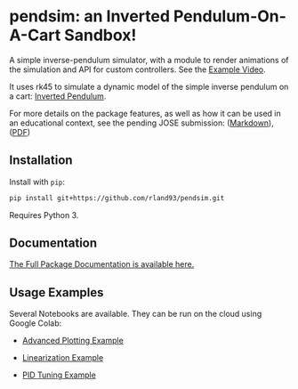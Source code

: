 # pendsim: an Inverted Pendulum-On-A-Cart Sandbox!

A simple inverse-pendulum simulator, with a module to render animations of the simulation and API for custom controllers. See the [Example Video](https://user-images.githubusercontent.com/33564709/116198178-817dde80-a6ea-11eb-8cdf-e0c53c922416.mp4).

It uses rk45 to simulate a dynamic model of the simple inverse pendulum on a cart: [Inverted Pendulum](https://en.wikipedia.org/wiki/Inverted_pendulum).

For more details on the package features, as well as how it can be used in an educational context, see the pending JOSE submission: ([Markdown](https://github.com/rland93/pendsim/paper.pdf)), ([PDF](https://github.com/rland93/pendsim/paper.pdf))

## Installation
Install with `pip`:

```bash
pip install git+https://github.com/rland93/pendsim.git
```

Requires Python 3.

## Documentation

[The Full Package Documentation is available here.](http://rland93.github.io/pendsim/)

## Usage Examples

Several Notebooks are available. They can be run on the cloud using Google Colab:

+ [Advanced Plotting Example](https://colab.research.google.com/github/rland93/pendsim/blob/master/notebooks/tutorial_plot_inline.ipynb)

+ [Linearization Example](https://colab.research.google.com/github/rland93/pendsim/blob/master/notebooks/linearization.ipynb)

+ [PID Tuning Example](https://colab.research.google.com/github/rland93/pendsim/blob/master/notebooks/PID.ipynb)
